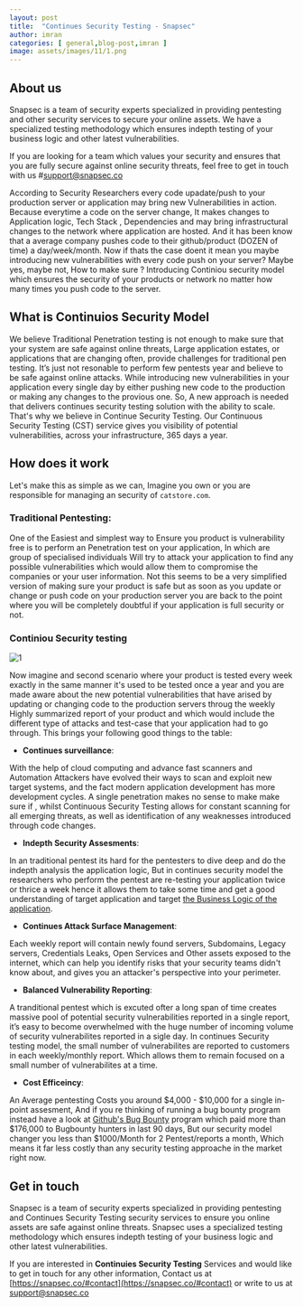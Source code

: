 ```yaml
---
layout: post
title:  "Continues Security Testing - Snapsec"
author: imran
categories: [ general,blog-post,imran ]
image: assets/images/11/1.png
---
```





## About us

Snapsec is a team of security experts specialized in providing pentesting and other security services to secure your online assets. We have a specialized testing methodology which ensures indepth testing of your business logic and other latest vulnerabilities. 

 If you are looking for a team which values your security and ensures that you are fully secure against online security threats, feel free to get in touch with us #[support@snapsec.co](mailto:support@snapsec.co)



According to Security Researchers every code upadate/push to your production server or application may bring new Vulnerabilities in action. Because everytime a code on the server change, It makes changes to Application logic, Tech Stack , Dependencies and may bring infrastructural changes to the network where application are hosted. And it has been know that a average company pushes code to their github/product (DOZEN of time) a day/week/month. Now if thats the case doent it mean you maybe introducing new vulnerabilities with every code push on your server? Maybe yes, maybe not, How to make sure ? Introducing Continiou security model which ensures the security of your products or network no matter how many times you push code to the server.

## What is Continuios Security Model

We believe Traditional Penetration testing is not enough to make sure that your system are safe against online threats, Large application estates, or applications that are changing often, provide challenges for traditional pen testing. It’s just not resonable to perform few pentests year and believe to be safe against online attacks. While introducing new vulnerabilities in your application every single day by either pushing new code to the production or making any changes to the provious one. So, A new approach is needed that delivers continues security testing solution with the ability to scale. That's why we believe in Continue Security Testing. Our Continuous Security Testing (CST) service gives you visibility of potential vulnerabilities, across your infrastructure, 365 days a year. 


## How does it work 

Let's make this as simple as we can, Imagine you own or you are responsible for managing an security of `catstore.com`.

### Traditional Pentesting:

One of the Easiest and simplest way to Ensure you product is vulnerability free is to perform an Penetration test on your application, In which are group of specialised individuals Will try to attack your application to find any possible vulnerabilities which would allow them to compromise the companies or your user information. Not this seems to be a very simplified version of making sure your product is safe but as soon as you update or change or push code on your production  server you are back to the point where you will be completely doubtful if your application is full security or not.

### Continiou Security testing

![1](/blog/assets/images/11/2.png)



Now imagine and second scenario where your product is tested every week exactly in the same manner it's used to be tested once a year and you are made aware about the new potential vulnerabilities that have arised by updating or changing code to the production servers throug the weekly Highly summarized report of your product and which would include the different type of attacks and test-case that your application had to go through. This brings your following good things to the table:

- __Continues surveillance__:

With the help of cloud computing and advance fast scanners and Automation Attackers have evolved their ways to scan and exploit new target systems, and the fact modern application development has more development cycles. A single penetration makes no sense to make make sure if , whilst Continuous Security Testing allows for constant scanning for all emerging threats, as well as identification of any weaknesses introduced through code changes.


- __Indepth Security Assesments__: 

In an traditional pentest its hard for the pentesters to dive deep and do the indepth analysis the application logic, But in continues security model the researchers who perform the pentest are re-testing your application twice or thrice a week hence it allows them to take some time and get a good understanding of target application and target [the Business Logic of the application](https://snapsec.co/blog/Business-logic-issues/).

- __Continues Attack Surface Management__:

Each weekly report will contain newly found servers, Subdomains, Legacy servers, Credentials Leaks, Open Services and Other assets exposed to the internet, which can help you identify risks that your security teams didn't know about, and gives you an attacker's perspective into your perimeter.

- __Balanced Vulnerability Reporting__:

A tranditional pentest which is excuted ofter a long span of time creates massive pool of potential security vulnerabilities reported in a single report, it’s easy to become overwhelmed with the huge number of incoming volume of security vulnerabilites reported in a sigle day. In continues Security testing model, the small number of vulnerabilites are reported to customers in each weekly/monthly report. Which allows them to remain focused on a small number of vulnerabilites at a time.


- __Cost Efficeincy__:

An Average pentesting Costs you around $4,000 - $10,000 for a single in-point assesment, And if you re thinking of running a bug bounty program instead have a look at [Github's Bug Bounty](https://hackerone.com/github?type=team) program which paid more than $176,000 to Bugbounty hunters in last 90 days, But our security model changer you less than $1000/Month for 2 Pentest/reports a month, Which means it far less costly than any security testing approache in the market right now.


## Get in touch 
Snapsec is a team of security experts specialized in providing pentesting and Continues Security Testing security services to ensure you online assets are safe against online threats. Snapsec uses a specialized testing methodology which ensures indepth testing of your business logic and other latest vulnerabilities. 

If you are interested in __Continuies Security Testing__ Services and would like to get in touch for any other information, Contact us at [https://snapsec.co/#contact](https://snapsec.co/#contact) or write to us at [support@snapsec.co](support@snapsec.co)
